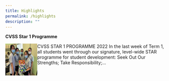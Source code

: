 ```yaml
---
title: Highlights
permalink: /highlights
description: ""
---
```

<html>
<body>


<p><strong>CVSS Star 1 Programme</strong></p>

<p>
<img src="/images/highlight%201.jpeg" style="float:left;width:100px;height:100px;">
CVSS STAR 1 PROGRAMME 2022 In the last week of Term 1, all students went through our signature, level-wide STAR programme for student development: Seek Out Our Strengths; Take Responsibility;...
</p>



</body>
</html>


